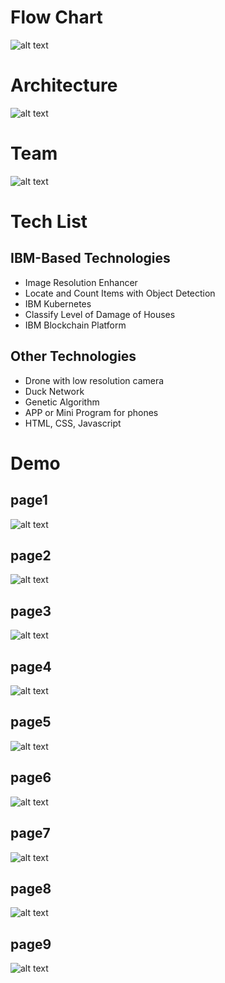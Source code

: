 # Flow Chart
![alt text](intro/flow_chart.png)
# Architecture
![alt text](intro/architecture.png)
# Team
![alt text](intro/team.png)
# Tech List
## IBM-Based Technologies
- Image Resolution Enhancer
- Locate and Count Items with Object Detection
- IBM Kubernetes
- Classify Level of Damage of Houses
- IBM Blockchain Platform
## Other Technologies
- Drone with low resolution camera
- Duck Network
- Genetic Algorithm
- APP or Mini Program for phones
- HTML, CSS, Javascript
# Demo
## page1
![alt text](intro/001.jpg)
## page2
![alt text](intro/002.jpg)
## page3
![alt text](intro/003.PNG)
## page4
![alt text](intro/004.jpg)
## page5
![alt text](intro/005.jpg)
## page6
![alt text](intro/006.PNG)
## page7
![alt text](intro/007.PNG)
## page8
![alt text](intro/008.PNG)
## page9
![alt text](intro/009.PNG)